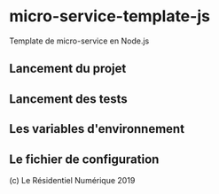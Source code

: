 # micro-service-template-js
Template de micro-service en Node.js

## Lancement du projet

## Lancement des tests

## Les variables d'environnement

## Le fichier de configuration


(c) Le Résidentiel Numérique 2019
